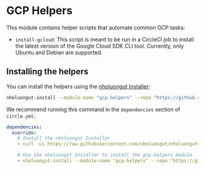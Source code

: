# GCP Helpers

This module contains helper scripts that automate common GCP tasks:

* `install-gcloud`: This script is meant to be run in a CircleCI job to install the latest version of the Google Cloud SDK CLI tool. Currently, only Ubuntu and Debian are supported.

## Installing the helpers

You can install the helpers using the [nholuongut Installer](https://github.com/nholuongut/nholuongut-installer):

```bash
nholuongut-install --module-name "gcp-helpers" --repo "https://github.com/nholuongut/terraform-aws-ci" --tag "v0.0.1"
```

We recommend running this command in the `dependencies` section of `circle.yml`:

```yaml
dependencies:
  override:
    # Install the nholuongut Installer
    - curl -Ls https://raw.githubusercontent.com/nholuongut/nholuongut-installer/main/bootstrap-nholuongut-installer.sh | bash /dev/stdin --version v0.0.16

    # Use the nholuongut Installer to install the gcp-helpers module
    - nholuongut-install --module-name "gcp-helpers" --repo "https://github.com/nholuongut/terraform-google-ci" --tag "v0.0.1"
```
